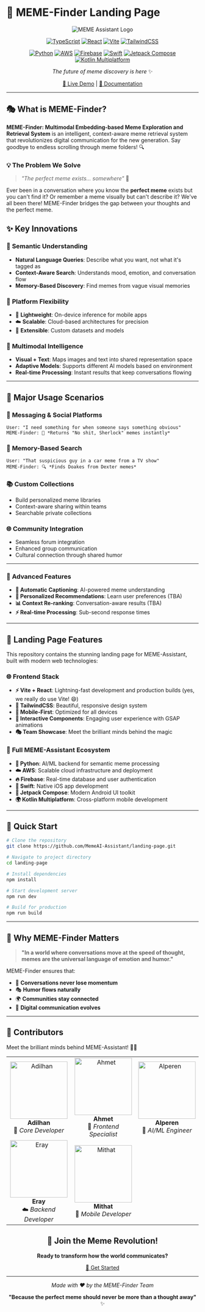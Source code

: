 # 🚀 MEME-Finder Landing Page

<div align="center">

![MEME Assistant Logo](src/assets/logos/new_logo_test.svg)

[![TypeScript](https://img.shields.io/badge/TypeScript-007ACC?style=for-the-badge&logo=typescript&logoColor=white)](https://www.typescriptlang.org/)
[![React](https://img.shields.io/badge/React-20232A?style=for-the-badge&logo=react&logoColor=61DAFB)](https://reactjs.org/)
[![Vite](https://img.shields.io/badge/Vite-646CFF?style=for-the-badge&logo=vite&logoColor=white)](https://vitejs.dev/)
[![TailwindCSS](https://img.shields.io/badge/Tailwind_CSS-38B2AC?style=for-the-badge&logo=tailwind-css&logoColor=white)](https://tailwindcss.com/)

[![Python](https://img.shields.io/badge/Python-3776AB?style=for-the-badge&logo=python&logoColor=white)](https://python.org/)
[![AWS](https://img.shields.io/badge/AWS-232F3E?style=for-the-badge&logo=amazon-aws&logoColor=white)](https://aws.amazon.com/)
[![Firebase](https://img.shields.io/badge/Firebase-FFCA28?style=for-the-badge&logo=firebase&logoColor=black)](https://firebase.google.com/)
[![Swift](https://img.shields.io/badge/Swift-FA7343?style=for-the-badge&logo=swift&logoColor=white)](https://swift.org/)
[![Jetpack Compose](https://img.shields.io/badge/Jetpack%20Compose-4285F4?style=for-the-badge&logo=jetpack-compose&logoColor=white)](https://developer.android.com/jetpack/compose)
[![Kotlin Multiplatform](https://img.shields.io/badge/Kotlin%20Multiplatform-7F52FF?style=for-the-badge&logo=kotlin&logoColor=white)](https://kotlinlang.org/docs/multiplatform.html)

*The future of meme discovery is here* ✨

[🎯 Live Demo](https://memeai-assistant.github.io/landing-page) | [📖 Documentation](#)

</div>

---

## 🎭 What is MEME-Finder?

**MEME-Finder: Multimodal Embedding-based Meme Exploration and Retrieval System** is an intelligent, context-aware meme retrieval system that revolutionizes digital communication for the new generation. Say goodbye to endless scrolling through meme folders! 🔍

### 💡 The Problem We Solve

> *"The perfect meme exists... somewhere"* 😤

Ever been in a conversation where you know the **perfect meme** exists but you can't find it? Or remember a meme visually but can't describe it? We've all been there! MEME-Finder bridges the gap between your thoughts and the perfect meme.

## ✨ Key Innovations

### 🧠 **Semantic Understanding**
- **Natural Language Queries**: Describe what you want, not what it's tagged as
- **Context-Aware Search**: Understands mood, emotion, and conversation flow
- **Memory-Based Discovery**: Find memes from vague visual memories

### 🔧 **Platform Flexibility**
- 📱 **Lightweight**: On-device inference for mobile apps
- ☁️ **Scalable**: Cloud-based architectures for precision
- 🔌 **Extensible**: Custom datasets and models

### 🎯 **Multimodal Intelligence**
- **Visual + Text**: Maps images and text into shared representation space
- **Adaptive Models**: Supports different AI models based on environment
- **Real-time Processing**: Instant results that keep conversations flowing

---

## 🚀 Major Usage Scenarios

### 💬 **Messaging & Social Platforms**
```
User: "I need something for when someone says something obvious"
MEME-Finder: 🎯 *Returns "No shit, Sherlock" memes instantly*
```

### 🧠 **Memory-Based Search**
```
User: "That suspicious guy in a car meme from a TV show"
MEME-Finder: 🔍 *Finds Doakes from Dexter memes*
```

### 📚 **Custom Collections**
- Build personalized meme libraries
- Context-aware sharing within teams
- Searchable private collections

### 🌐 **Community Integration**
- Seamless forum integration
- Enhanced group communication
- Cultural connection through shared humor

---


### 🌟 **Advanced Features**

- **🤖 Automatic Captioning**: AI-powered meme understanding
- **👤 Personalized Recommendations**: Learn user preferences (TBA)
- **📊 Context Re-ranking**: Conversation-aware results (TBA)
- **⚡ Real-time Processing**: Sub-second response times

---

## 🎨 Landing Page Features

This repository contains the stunning landing page for MEME-Assistant, built with modern web technologies:

### 🌐 **Frontend Stack**
- **⚡ Vite + React**: Lightning-fast development and production builds (yes, we really do use Vite! 😄)
- **🎨 TailwindCSS**: Beautiful, responsive design system  
- **📱 Mobile-First**: Optimized for all devices
- **🌟 Interactive Components**: Engaging user experience with GSAP animations
- **🎭 Team Showcase**: Meet the brilliant minds behind the magic

### 🔧 **Full MEME-Assistant Ecosystem**
- **🐍 Python**: AI/ML backend for semantic meme processing
- **☁️ AWS**: Scalable cloud infrastructure and deployment
- **🔥 Firebase**: Real-time database and user authentication
- **📱 Swift**: Native iOS app development  
- **🤖 Jetpack Compose**: Modern Android UI toolkit
- **🌍 Kotlin Multiplatform**: Cross-platform mobile development

---

## 🚀 Quick Start

```bash
# Clone the repository
git clone https://github.com/MemeAI-Assistant/landing-page.git

# Navigate to project directory
cd landing-page

# Install dependencies
npm install

# Start development server
npm run dev

# Build for production
npm run build
```

---

## 🎯 Why MEME-Finder Matters

> **"In a world where conversations move at the speed of thought, memes are the universal language of emotion and humor."**

MEME-Finder ensures that:
- 💨 **Conversations never lose momentum**
- 🎭 **Humor flows naturally**
- 🌍 **Communities stay connected**
- 🚀 **Digital communication evolves**

---

## 👥 Contributors

Meet the brilliant minds behind MEME-Assistant! 🧠✨

<div align="center">

<table>
<tr>
<td align="center">
<img src="src/assets/team/adilhan_card.png" width="150px" alt="Adilhan"/><br/>
<b>Adilhan</b><br/>
🚀 <i>Core Developer</i>
</td>
<td align="center">
<img src="src/assets/team/ahmet_card.png" width="150px" alt="Ahmet"/><br/>
<b>Ahmet</b><br/>
🎨 <i>Frontend Specialist</i>
</td>
<td align="center">
<img src="src/assets/team/alperen_card.png" width="150px" alt="Alperen"/><br/>
<b>Alperen</b><br/>
🤖 <i>AI/ML Engineer</i>
</td>
</tr>
<tr>
<td align="center">
<img src="src/assets/team/eray_card.png" width="150px" alt="Eray"/><br/>
<b>Eray</b><br/>
☁️ <i>Backend Developer</i>
</td>
<td align="center">
<img src="src/assets/team/mithat_card.png" width="150px" alt="Mithat"/><br/>
<b>Mithat</b><br/>
📱 <i>Mobile Developer</i>
</td>
</tr>
</table>

</div>


<div align="center">

## 🌟 Join the Meme Revolution!

**Ready to transform how the world communicates?**

[🚀 Get Started](https://memeai-assistant.github.io/landing-page)

---

*Made with ❤️ by the MEME-Finder Team*

**"Because the perfect meme should never be more than a thought away"** ✨

</div>